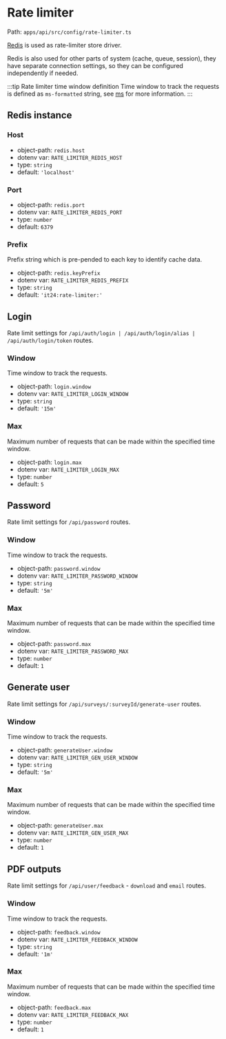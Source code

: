 # Rate limiter

Path: `apps/api/src/config/rate-limiter.ts`

[Redis](https://redis.io) is used as rate-limiter store driver.

Redis is also used for other parts of system (cache, queue, session), they have separate connection settings, so they can be configured independently if needed.

:::tip Rate limiter time window definition
Time window to track the requests is defined as `ms-formatted` string, see [ms](https://github.com/vercel/ms) for more information.
:::

## Redis instance

### Host

- object-path: `redis.host`
- dotenv var: `RATE_LIMITER_REDIS_HOST`
- type: `string`
- default: `'localhost'`

### Port

- object-path: `redis.port`
- dotenv var: `RATE_LIMITER_REDIS_PORT`
- type: `number`
- default: `6379`

### Prefix

Prefix string which is pre-pended to each key to identify cache data.

- object-path: `redis.keyPrefix`
- dotenv var: `RATE_LIMITER_REDIS_PREFIX`
- type: `string`
- default: `'it24:rate-limiter:'`

## Login

Rate limit settings for `/api/auth/login | /api/auth/login/alias | /api/auth/login/token` routes.

### Window

Time window to track the requests.

- object-path: `login.window`
- dotenv var: `RATE_LIMITER_LOGIN_WINDOW`
- type: `string`
- default: `'15m'`

### Max

Maximum number of requests that can be made within the specified time window.

- object-path: `login.max`
- dotenv var: `RATE_LIMITER_LOGIN_MAX`
- type: `number`
- default: `5`

## Password

Rate limit settings for `/api/password` routes.

### Window

Time window to track the requests.

- object-path: `password.window`
- dotenv var: `RATE_LIMITER_PASSWORD_WINDOW`
- type: `string`
- default: `'5m'`

### Max

Maximum number of requests that can be made within the specified time window.

- object-path: `password.max`
- dotenv var: `RATE_LIMITER_PASSWORD_MAX`
- type: `number`
- default: `1`

## Generate user

Rate limit settings for `/api/surveys/:surveyId/generate-user` routes.

### Window

Time window to track the requests.

- object-path: `generateUser.window`
- dotenv var: `RATE_LIMITER_GEN_USER_WINDOW`
- type: `string`
- default: `'5m'`

### Max

Maximum number of requests that can be made within the specified time window.

- object-path: `generateUser.max`
- dotenv var: `RATE_LIMITER_GEN_USER_MAX`
- type: `number`
- default: `1`

## PDF outputs

Rate limit settings for `/api/user/feedback` - `download` and `email` routes.

### Window

Time window to track the requests.

- object-path: `feedback.window`
- dotenv var: `RATE_LIMITER_FEEDBACK_WINDOW`
- type: `string`
- default: `'1m'`

### Max

Maximum number of requests that can be made within the specified time window.

- object-path: `feedback.max`
- dotenv var: `RATE_LIMITER_FEEDBACK_MAX`
- type: `number`
- default: `1`
